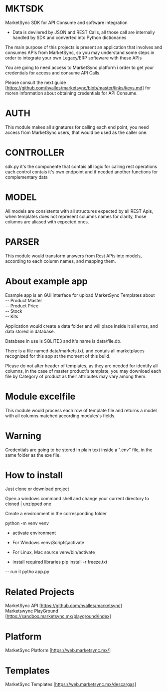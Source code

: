 # MKTSDK
MarketSync SDK for API Consume and software integration  
- Data is devilered by JSON and REST Calls, all those call are internally handled by SDK and converted into Python dictionaries

The main purpose of this projects is present an application that involves and consumes APIs from MarketSync, so you may understand some steps in order to integrate your own Legacy/ERP softeware with these APIs

You are going to need access to MarketSync platform i order to get your credentials for access and consume API Calls.

Please consult the next guide [https://github.com/hvalles/marketsync/blob/master/links/keys.md] for moren information about obtaining credentials for API Consume.

# AUTH
This module makes all signatures for calling each end point, you need access from MarketSync users, that would be used as the caller one.

# CONTROLLER
sdk.py it's the componente that contais all logic for calling rest operations  
each control contais it's own endpoint and if needed another functions for complementary data

# MODEL
All models are consistents with all structures expected by all REST Apis, when templates does not represent columns names for clarity, those columns are aliased with expected ones.

# PARSER
This module would transform answers from Rest APis into models, according to each column names, and mapping them.

# About example app
Example app is an GUI interface for upload MarketSync Templates about   
-- Product Master  
-- Product Price  
-- Stock  
-- Kits  

Application would create a data folder and will place inside it all erros, and data stored in database.  

Database in use is SQLITE3 and it's name is data/file.db.  

There is a file named data/markets.txt, and contais all marketplaces recognized for this app at the moment of this build.

Please do not alter header of templates, as they are needed for identify all columns, in the case of master product's template, you may download each file by Category of product as their attributes may vary among them.

# Module excelfile 
This module would process each row of template file and returns a model with all columns matched according modules's fields.

# Warning
Credentials are going to be stored in plain text inside a ".env" file, in the same folder as the exe file.

# How to install

Just clone or download project

Open a windows command shell and change your current directory to cloned | unzipped one

Create a environment in the corresponding folder

python -m venv venv

- activate environment 

- For Windows 
venv\Scripts\activate
- For Linux, Mac 
source venv/bin/activate

- install required libraries
pip install -r freeze.txt

-- run it
pytho app.py

# Related Projects
MarketSync API [https://github.com/hvalles/marketsync]  
Marketswync PlayGround [https://sandbox.marketsync.mx/playground/index]

# Platform
MarketSync Platform [https://web.marketsync.mx/]

# Templates 
MarketSync Templates [https://web.marketsync.mx/descargas]
